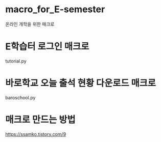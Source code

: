# macro_for_E-semester
온라인 개학을 위한 매크로

# E학습터 로그인 매크로
tutorial.py 

# 바로학교 오늘 출석 현황 다운로드 매크로
baroschool.py

# 매크로 만드는 방법
https://ssamko.tistory.com/9
